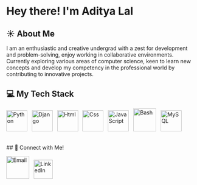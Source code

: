 # Hey there! I'm Aditya Lal

## ☀ About Me

I am an enthusiastic and creative undergrad with a zest for development and problem-solving, enjoy working in collaborative environments. Currently exploring various areas of computer science, keen to learn new concepts and develop my competency in the professional world by contributing to innovative projects. 
<br>
## 💻 My Tech Stack

<p align="left">
    <img src="https://www.svgrepo.com/show/354238/python.svg" alt="Python" width="55" height="55"/>&nbsp;&nbsp;
    <img src="https://www.svgrepo.com/show/353657/django-icon.svg" alt="Django" width="55" height="55"/>&nbsp;&nbsp;
    <img src="https://www.svgrepo.com/show/349402/html5.svg" alt="Html" width="55" height="55"/>&nbsp;&nbsp;
    <img src="https://www.svgrepo.com/show/349330/css3.svg" alt="Css" width="55" height="55"/>&nbsp;&nbsp;
    <img src="https://www.svgrepo.com/show/353925/javascript.svg" alt="JavaScript" width="55" height="55"/>&nbsp;&nbsp;
    <img src="https://www.svgrepo.com/show/353478/bash-icon.svg" alt="Bash" width="60" height="60"/>&nbsp;&nbsp;
    <img src="https://www.svgrepo.com/show/373848/mysql.svg" alt="MySQL" width="55" height="55"/>&nbsp;&nbsp;
</p>
<br>
## 📮 Connect with Me!

<p align="left">
    <a href="mailto:aditya17lal@gmail.com"><img src="https://www.svgrepo.com/show/452213/gmail.svg" alt="Email" width="60" height="60"/></a>&nbsp;&nbsp;
    <a href="https://www.linkedin.com/in/aditya17lal/"><img src="https://www.svgrepo.com/show/303299/linkedin-icon-2-logo.svg" alt="LinkedIn" width="50" height="50"/></a>
</p>

